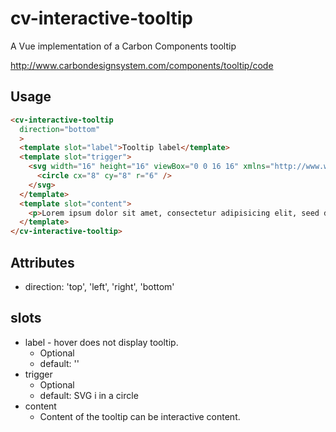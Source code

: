 # cv-interactive-tooltip

A Vue implementation of a Carbon Components tooltip

http://www.carbondesignsystem.com/components/tooltip/code

## Usage

```html
<cv-interactive-tooltip
  direction="bottom"
  >
  <template slot="label">Tooltip label</template>
  <template slot="trigger">
    <svg width="16" height="16" viewBox="0 0 16 16" xmlns="http://www.w3.org/2000/svg">
      <circle cx="8" cy="8" r="6" />
    </svg>
  </template>
  <template slot="content">
    <p>Lorem ipsum dolor sit amet, consectetur adipisicing elit, seed do eiusmod tempor incididunt ut labore et dolore magna aliqua. Ut enim ad minim veniam, quis nostrud exercitation ullamco laboris nisi ut aliquip ex ea commodo consequat.</p>
  </template>
</cv-interactive-tooltip>
```

## Attributes

- direction: 'top', 'left', 'right', 'bottom'

## slots

- label - hover does not display tooltip.
  - Optional
  - default: ''
- trigger
  - Optional
  - default: SVG i in a circle
- content
  - Content of the tooltip can be interactive content.

